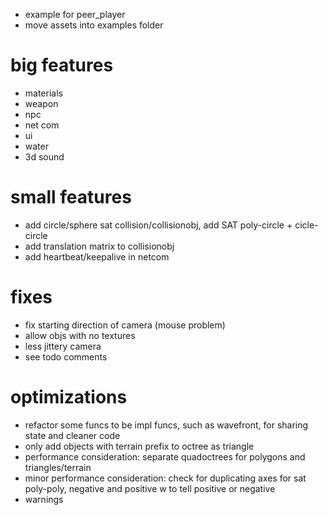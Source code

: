 - example for peer_player
- move assets into examples folder

# big features
- materials
- weapon
- npc
- net com
- ui
- water
- 3d sound

# small features
- add circle/sphere sat collision/collisionobj, add SAT poly-circle + cicle-circle
- add translation matrix to collisionobj
- add heartbeat/keepalive in netcom

# fixes
- fix starting direction of camera (mouse problem)
- allow objs with no textures
- less jittery camera
- see todo comments

# optimizations
- refactor some funcs to be impl funcs, such as wavefront, for sharing state and cleaner code
- only add objects with terrain prefix to octree as triangle
- performance consideration: separate quadoctrees for polygons and triangles/terrain
- minor performance consideration: check for duplicating axes for sat poly-poly, negative and positive
w to tell positive or negative
- warnings
